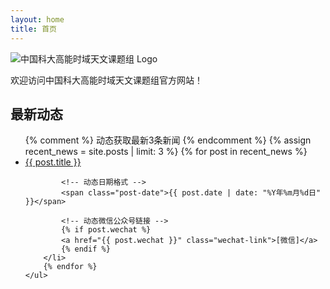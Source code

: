 ```yaml
---
layout: home
title: 首页
---
```


<!-- 首页特有内容 -->
<div class="home-logo">
    <!-- 使用相对路径确保图片正确加载 -->
    <img src="{{ '/assets/images/logo.jpg' | relative_url }}" alt="中国科大高能时域天文课题组 Logo">
</div>

欢迎访问中国科大高能时域天文课题组官方网站！

<!-- 最新新闻部分 -->
<section class="recent-news">
    <h2>最新动态</h2>
    <ul>
        {% comment %} 动态获取最新3条新闻 {% endcomment %}
        {% assign recent_news = site.posts | limit: 3 %}
        {% for post in recent_news %}
        <li>
            <!-- 使用动态链接 -->
            <a href="{{ post.url | relative_url }}">{{ post.title }}</a>
            
            <!-- 动态日期格式 -->
            <span class="post-date">{{ post.date | date: "%Y年%m月%d日" }}</span>
            
            <!-- 动态微信公众号链接 -->
            {% if post.wechat %}
            <a href="{{ post.wechat }}" class="wechat-link">[微信]</a>
            {% endif %}
        </li>
        {% endfor %}
    </ul>
</section>